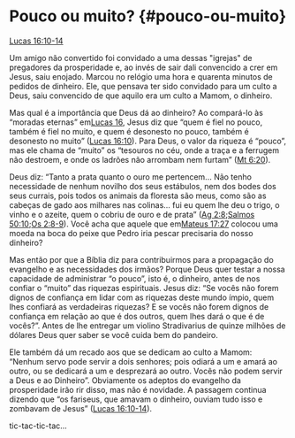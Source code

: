 # **Pouco ou muito?** {#pouco-ou-muito}

[Lucas 16:10-14](http://bibliaonline.com.br/acf/lc/16/10-14)

Um amigo não convertido foi convidado a uma dessas &quot;igrejas&quot; de pregadores da prosperidade e, ao invés de sair dali convencido a crer em Jesus, saiu enojado. Marcou no relógio uma hora e quarenta minutos de pedidos de dinheiro. Ele, que pensava ter sido convidado para um culto a Deus, saiu convencido de que aquilo era um culto a Mamom, o dinheiro.

Mas qual é a importância que Deus dá ao dinheiro? Ao compará-lo às “moradas eternas” em[Lucas 16](http://bibliaonline.com.br/acf/lc/16), Jesus diz que “quem é fiel no pouco, também é fiel no muito, e quem é desonesto no pouco, também é desonesto no muito” ([Lucas 16:10](http://bibliaonline.com.br/acf/lc/16/10)). Para Deus, o valor da riqueza é “pouco”, mas ele chama de “muito” os “tesouros no céu, onde a traça e a ferrugem não destroem, e onde os ladrões não arrombam nem furtam” ([Mt 6:20](http://bibliaonline.com.br/acf/mt/6/20)).

Deus diz: “Tanto a prata quanto o ouro me pertencem... Não tenho necessidade de nenhum novilho dos seus estábulos, nem dos bodes dos seus currais, pois todos os animais da floresta são meus, como são as cabeças de gado aos milhares nas colinas... fui eu quem lhe deu o trigo, o vinho e o azeite, quem o cobriu de ouro e de prata” ([Ag 2:8](http://bibliaonline.com.br/acf/ag/2/8);[Salmos 50:10](http://bibliaonline.com.br/acf/sl/50/10);[Os 2:8-9](http://bibliaonline.com.br/acf/os/2/8-9)). Você acha que aquele que em[Mateus 17:27](http://bibliaonline.com.br/acf/mt/17/27) colocou uma moeda na boca do peixe que Pedro iria pescar precisaria do nosso dinheiro?

Mas então por que a Bíblia diz para contribuirmos para a propagação do evangelho e as necessidades dos irmãos? Porque Deus quer testar a nossa capacidade de administrar “o pouco”, isto é, o dinheiro, antes de nos confiar o “muito” das riquezas espirituais. Jesus diz: “Se vocês não forem dignos de confiança em lidar com as riquezas deste mundo ímpio, quem lhes confiará as verdadeiras riquezas? E se vocês não forem dignos de confiança em relação ao que é dos outros, quem lhes dará o que é de vocês?”. Antes de lhe entregar um violino Stradivarius de quinze milhões de dólares Deus quer saber se você cuida bem do pandeiro.

Ele também dá um recado aos que se dedicam ao culto a Mamom: “Nenhum servo pode servir a dois senhores; pois odiará a um e amará ao outro, ou se dedicará a um e desprezará ao outro. Vocês não podem servir a Deus e ao Dinheiro”. Obviamente os adeptos do evangelho da prosperidade irão rir disso, mas não é novidade. A passagem continua dizendo que “os fariseus, que amavam o dinheiro, ouviam tudo isso e zombavam de Jesus” ([Lucas 16:10-14](http://bibliaonline.com.br/acf/lc/16/10-14)).

tic-tac-tic-tac...